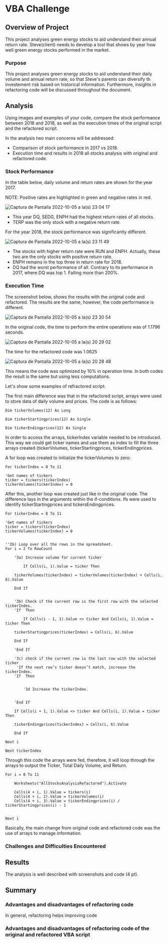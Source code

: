 # VBA Challenge

## Overview of Project

This project analyses green energy stocks to aid understand their annual return rate. Steve(client) needs to develop a tool that shows by year how well green energy stocks performed in the market.


### Purpose
This project analyses green energy stocks to aid understand their daily volume and annual return rate, so that Steve's parents can diversify th investement risk based on historical information. Furthermore, insights in refactoring code will be discussed throughout the document.


## Analysis 

Using images and examples of your code, compare the stock performance between 2018 and 2018, as well as the execution times of the original script and the refactored script.

In the analysis two main concerns will be addressed: 
- Comparison of stock performance in 2017 vs 2018. 
- Execution time and results in 2018 all stocks analysis with original and refactored code. 

### Stock Performance

In the table below, daily volume and return rates are shown for the year 2017.

NOTE: Positive rates are highlighted in green and negative rates in red. 

![Captura de Pantalla 2022-10-05 a la(s) 23 04 17](https://user-images.githubusercontent.com/114015620/194211499-38821e26-e309-4239-b6c0-341345dfe063.png)

  - This year DQ, SEDG, ENPH had the highest return rates of all stocks. 
  - TERP was the only stock with a negative return rate. 

For the year 2018, the stock performance was significantly different. 

![Captura de Pantalla 2022-10-05 a la(s) 23 11 49](https://user-images.githubusercontent.com/114015620/194212241-067f3dfb-152c-4a2a-9216-3c4e8ae1b242.png)

  - The stocks with higher return rate were RUN and ENPH. Actually, these two are the only stocks with positive return rate.
  - ENPH remains in the top three in return rate for 2018.
  - DQ had the worst performance of all. Contrary to its performance in 2017, where DQ was top 1. Falling more than 200%.

### Execution Time

The screenshot below, shows the results with the original code and refactored. The results are the same, however, the code performance is different.

![Captura de Pantalla 2022-10-05 a la(s) 23 30 54](https://user-images.githubusercontent.com/114015620/194214419-6c1676f2-362c-404e-a98b-a4ba88db4064.png)

In the original code, the time to perform the entire operations was of 1.1796 seconds. 

![Captura de Pantalla 2022-10-05 a la(s) 20 29 02](https://user-images.githubusercontent.com/114015620/194213221-f5ceea3b-2ead-42dd-a9e9-f64001f83714.png)

The time for the refactored code was 1.0625

![Captura de Pantalla 2022-10-05 a la(s) 20 28 48](https://user-images.githubusercontent.com/114015620/194213270-92f63a66-4159-493f-830f-2a06f1f0bcb6.png)

This means the code was optimized by 10% in operation time. In both codes the result is the same but using less computations.

Let's show some examples of refractored script:

The first main difference was that in the refactored script, arrays were used to store data of daily volume and prices. 
The code is as follows:

    Dim tickerVolumes(12) As Long

    Dim tickerStartingprices(12) As Single

    Dim tickerEndingprices(12) As Single
    
 In order to access the arrays, tickerIndex variable needed to be introduced. 
 This way we could get ticker names and use them as index to fill the three arrays created (tickerVolumes, tickerStartingprices, tickerEndingprices.
 
 A for loop was created to initialize the tickerVolumes to zero:

    
    For tickerIndex = 0 To 11
    
    'Get names of tickers
    ticker = tickers(tickerIndex)
    tickerVolumes(tickerIndex) = 0


    
After this, another loop was created just like in the original code. The difference lays in the arguments within the if-conditions. Ifs were used to identify tickerStartingprices and tickersEndingprices.

    
    For tickerIndex = 0 To 11
    
    'Get names of tickers
    ticker = tickers(tickerIndex)
    tickerVolumes(tickerIndex) = 0

        
    ''2b) Loop over all the rows in the spreadsheet.
    For i = 2 To RowCount
    
        '3a) Increase volume for current ticker
        
            If Cells(i, 1).Value = ticker Then
    
        tickerVolumes(tickerIndex) = tickerVolumes(tickerIndex) + Cells(i, 8).Value
        
        End If
        
        
        '3b) Check if the current row is the first row with the selected tickerIndex.
        'If  Then
            
            If Cells(i - 1, 1).Value <> ticker And Cells(i, 1).Value = ticker Then
    
        tickerStartingprices(tickerIndex) = Cells(i, 6).Value
        
        End If
            
        'End If
        
        '3c) check if the current row is the last row with the selected ticker
         'If the next row’s ticker doesn’t match, increase the tickerIndex.
        'If  Then
            
            
            '3d Increase the tickerIndex.
            
            
        'End If

        If Cells(i + 1, 1).Value <> ticker And Cells(i, 1).Value = ticker Then

        tickerEndingprices(tickerIndex) = Cells(i, 6).Value
    
        End If
    
    Next i
    
    Next tickerIndex

Through this code the arrays were fed, therefore, it will loop through the arrays to output the Ticker, Total Daily Volume, and Return.
 
 
    For i = 0 To 11
        
        Worksheets("AllStocksAnalysisRefactored").Activate
        
        Cells(4 + i, 1).Value = tickers(i)
        Cells(4 + i, 2).Value = tickerVolumes(i)
        Cells(4 + i, 3).Value = tickerEndingprices(i) / tickerStartingprices(i) - 1
      
        
    Next i

Basically, the main change from original code and refactored code was the use of arrays to manage information. 

### Challenges and Difficulties Encountered

## Results
The analysis is well described with screenshots and code (4 pt).

## Summary
### Advantages and disadvantages of refactoring code

In general, refactoring helps improving code 


### Advantages and disadvantages of refactoring code of the original and refactored VBA script

